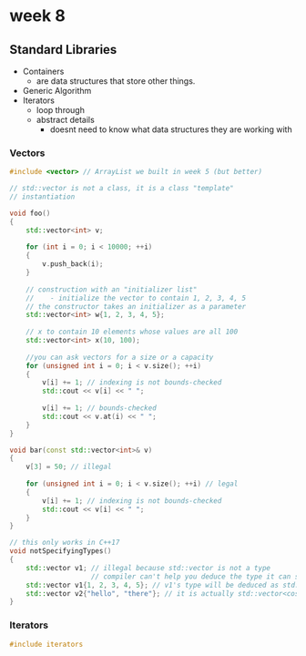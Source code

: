 # week 8

## Standard Libraries

* Containers 
  * are data structures that store other things. 
* Generic Algorithm 
* Iterators
  * loop through 
  * abstract details 
    * doesnt need to know what data structures they are working with 

### Vectors

```cpp
#include <vector> // ArrayList we built in week 5 (but better)

// std::vector is not a class, it is a class "template"
// instantiation 

void foo()
{
    std::vector<int> v;
    
    for (int i = 0; i < 10000; ++i)
    {
        v.push_back(i);
    }
    
    // construction with an "initializer list"
    //    - initialize the vector to contain 1, 2, 3, 4, 5
    // the constructor takes an initializer as a parameter 
    std::vector<int> w{1, 2, 3, 4, 5};
    
    // x to contain 10 elements whose values are all 100
    std::vector<int> x(10, 100);
    
    //you can ask vectors for a size or a capacity 
    for (unsigned int i = 0; i < v.size(); ++i)
    {
        v[i] += 1; // indexing is not bounds-checked
        std::cout << v[i] << " ";
        
        v[i] += 1; // bounds-checked
        std::cout << v.at(i) << " ";
    }   
}

void bar(const std::vector<int>& v)
{
    v[3] = 50; // illegal
    
    for (unsigned int i = 0; i < v.size(); ++i) // legal
    {
        v[i] += 1; // indexing is not bounds-checked
        std::cout << v[i] << " ";
    }
}

// this only works in C++17
void notSpecifyingTypes()
{
    std::vector v1; // illegal because std::vector is not a type
                    // compiler can't help you deduce the type it can store
    std::vector v1{1, 2, 3, 4, 5}; // v1's type will be deduced as std::vector<int>
    std::vector v2{"hello", "there"}; // it is actually std::vector<cosnt* char>
}

```

### Iterators

```cpp
#include iterators

```

